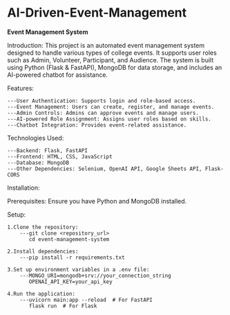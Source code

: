 # AI-Driven-Event-Management
********Event Management System********

Introduction:
This project is an automated event management system designed to handle various types of college events. It supports user roles such as Admin, Volunteer, Participant, and Audience. The system is built using Python (Flask & FastAPI), MongoDB for data storage, and includes an AI-powered chatbot for assistance.

Features:

	---User Authentication: Supports login and role-based access.
	---Event Management: Users can create, register, and manage events.
	---Admin Controls: Admins can approve events and manage users.
	---AI-powered Role Assignment: Assigns user roles based on skills.
	---Chatbot Integration: Provides event-related assistance.

Technologies Used:

	---Backend: Flask, FastAPI
	---Frontend: HTML, CSS, JavaScript
	---Database: MongoDB
	---Other Dependencies: Selenium, OpenAI API, Google Sheets API, Flask-CORS

Installation:

Prerequisites:
	Ensure you have Python and MongoDB installed.

Setup:
	
 	1.Clone the repository:
		---git clone <repository_url>
	   	   cd event-management-system

	2.Install dependencies:
		---pip install -r requirements.txt

	3.Set up environment variables in a .env file:
		---MONGO_URI=mongodb+srv://your_connection_string
		   OPENAI_API_KEY=your_api_key
	
	4.Run the application:
		---uvicorn main:app --reload  # For FastAPI
		   flask run  # For Flask
